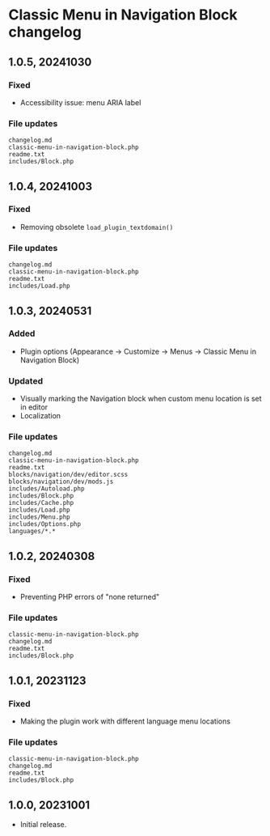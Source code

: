 # Classic Menu in Navigation Block changelog

## 1.0.5, 20241030

### Fixed
- Accessibility issue: menu ARIA label

### File updates
	changelog.md
	classic-menu-in-navigation-block.php
	readme.txt
	includes/Block.php


## 1.0.4, 20241003

### Fixed
- Removing obsolete `load_plugin_textdomain()`

### File updates
	changelog.md
	classic-menu-in-navigation-block.php
	readme.txt
	includes/Load.php


## 1.0.3, 20240531

### Added
- Plugin options (Appearance → Customize → Menus → Classic Menu in Navigation Block)

### Updated
- Visually marking the Navigation block when custom menu location is set in editor
- Localization

### File updates
	changelog.md
	classic-menu-in-navigation-block.php
	readme.txt
	blocks/navigation/dev/editor.scss
	blocks/navigation/dev/mods.js
	includes/Autoload.php
	includes/Block.php
	includes/Cache.php
	includes/Load.php
	includes/Menu.php
	includes/Options.php
	languages/*.*


## 1.0.2, 20240308

### Fixed
- Preventing PHP errors of "none returned"

### File updates
	classic-menu-in-navigation-block.php
	changelog.md
	readme.txt
	includes/Block.php


## 1.0.1, 20231123

### Fixed
- Making the plugin work with different language menu locations

### File updates
	classic-menu-in-navigation-block.php
	changelog.md
	readme.txt
	includes/Block.php


## 1.0.0, 20231001

- Initial release.
